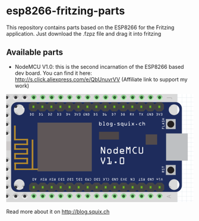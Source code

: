 # esp8266-fritzing-parts

This repository contains parts based on the ESP8266 for the Fritzing application. Just download the .fzpz file and drag it into fritzing

## Available parts
* NodeMCU V1.0: this is the second incarnation of the ESP8266 based dev board. You can find it here: http://s.click.aliexpress.com/e/QbUnuvrVV (Affiliate link to support my work)

![NodeMCUV1.0](/nodemcu-v1.0/NodeMCUV1.0.png)

Read more about it on http://blog.squix.ch
